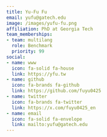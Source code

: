 ```yaml
---
title: Yu-Fu Fu
email: yufu@gatech.edu
image: /images/yufu-fu.png
affiliation: PhD at Georgia Tech
team_memberships:
- team: multilang
  role: Benchmark
  priority: 99
social:
- name: www
  icon: fa-solid fa-house
  link: https://yfu.tw
- name: github
  icon: fa-brands fa-github
  link: https://github.com/fuyu0425
- name: twitter
  icon: fa-brands fa-twitter
  link: https://x.com/fuyu0425_en
- name: email
  icon: fa-solid fa-envelope
  link: mailto:yufu@gatech.edu
---
```




